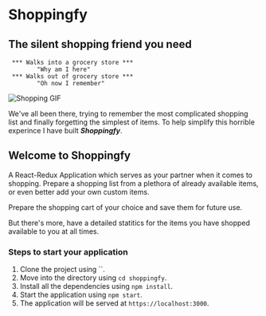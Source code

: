 # Shoppingfy

## The silent shopping friend you need

```
 *** Walks into a grocery store ***
 		"Why am I here"
 *** Walks out of grocery store ***
  		"Oh now I remember"

```

 <img src="https://media.giphy.com/media/aJmEl1palvtny/giphy.gif" alt="Shopping GIF"/>

We've all been there, trying to remember the most complicated shopping list and finally forgetting the simplest of items. To help simplify this horrible experince I have built **_Shoppingfy_**.

## Welcome to Shoppingfy

A React-Redux Application which serves as your partner when it comes to shopping. Prepare a shopping list from a plethora of already available items, or even better add your own custom items.

Prepare the shopping cart of your choice and save them for future use.

But there's more, have a detailed statitics for the items you have shopped available to you at all times.

### Steps to start your application

1. Clone the project using ``.
2. Move into the directory using `cd shoppingfy`.
3. Install all the dependencies using `npm install`.
4. Start the application using `npm start`.
5. The application will be served at `https://localhost:3000`.
